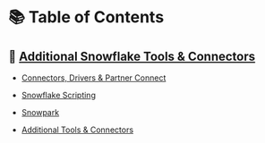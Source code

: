 # 📚 Table of Contents

## 🧩 [Additional Snowflake Tools & Connectors](https://github.com/manikandansubramaniank/snowflake_snowpro_core/tree/main/question_dumps/Additional%20Snowflake%20Tools%20%26%20Connectors)

- [Connectors, Drivers & Partner Connect](https://github.com/manikandansubramaniank/snowflake_snowpro_core/tree/main/question_dumps/Additional%20Snowflake%20Tools%20%26%20Connectors/Connectors%2C%20Drivers%20%26%20Partner%20Connect#connectors-drivers--partner-connect)
 
- [Snowflake Scripting](https://github.com/manikandansubramaniank/snowflake_snowpro_core/tree/main/question_dumps/Additional%20Snowflake%20Tools%20%26%20Connectors/Snowflake%20Scripting#snowflake-scripting)
 
- [Snowpark](https://github.com/manikandansubramaniank/snowflake_snowpro_core/tree/main/question_dumps/Additional%20Snowflake%20Tools%20%26%20Connectors/Snowpark#snowpark)
 
- [Additional Tools & Connectors](https://github.com/manikandansubramaniank/snowflake_snowpro_core/tree/main/question_dumps/Additional%20Snowflake%20Tools%20%26%20Connectors/Additional%20Tools%20%26%20Connectors#additional-tools--connectors)
 
